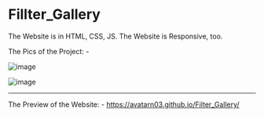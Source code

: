 # Fillter_Gallery
The Website is in HTML, CSS, JS. The Website is Responsive, too.


The Pics of the Project: -

![image](https://github.com/AvatarN03/Fillter_Gallery/assets/114817400/5786a548-9e73-40d4-9c7d-8ce0d31a76e0)


![image](https://github.com/AvatarN03/Fillter_Gallery/assets/114817400/728cffe2-a60c-4669-a91b-af44043e0e84)


-----------------------------------------------------------------------------------------------------------------------

The Preview of the Website: - https://avatarn03.github.io/Filter_Gallery/


